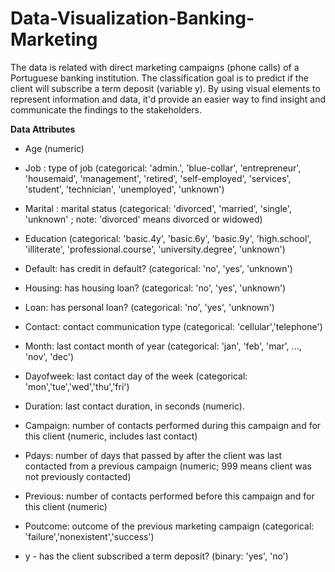 # Data-Visualization-Banking-Marketing

The data is related with direct marketing campaigns (phone calls) of a Portuguese banking institution. The classification goal is to predict if the client will subscribe a term deposit (variable y). By using visual elements to represent information and data, it'd provide an easier way to find insight and communicate the findings to the stakeholders.

**Data Attributes**

- Age (numeric)

- Job : type of job (categorical: 'admin.', 'blue-collar', 'entrepreneur', 'housemaid', 'management', 'retired', 'self-employed', 'services', 'student', 'technician', 'unemployed', 'unknown')

- Marital : marital status (categorical: 'divorced', 'married', 'single', 'unknown' ; note: 'divorced' means divorced or widowed)

- Education (categorical: 'basic.4y', 'basic.6y', 'basic.9y', 'high.school', 'illiterate', 'professional.course', 'university.degree', 'unknown')

- Default: has credit in default? (categorical: 'no', 'yes', 'unknown')

- Housing: has housing loan? (categorical: 'no', 'yes', 'unknown')

- Loan: has personal loan? (categorical: 'no', 'yes', 'unknown')

- Contact: contact communication type (categorical:
'cellular','telephone')

- Month: last contact month of year (categorical: 'jan', 'feb', 'mar',
…, 'nov', 'dec')

- Dayofweek: last contact day of the week (categorical:
'mon','tue','wed','thu','fri')

- Duration: last contact duration, in seconds (numeric). 

- Campaign: number of contacts performed during this campaign and for
this client (numeric, includes last contact)

- Pdays: number of days that passed by after the client was last
contacted from a previous campaign (numeric; 999 means client was not
previously contacted)

- Previous: number of contacts performed before this campaign and for
this client (numeric)

- Poutcome: outcome of the previous marketing campaign (categorical:
'failure','nonexistent','success')

- y - has the client subscribed a term deposit? (binary: 'yes', 'no')
